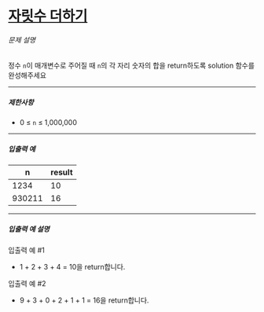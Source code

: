 # [자릿수 더하기](https://school.programmers.co.kr/learn/courses/30/lessons/120906)


###### 문제 설명


정수 `n`이 매개변수로 주어질 때 `n`의 각 자리 숫자의 합을 return하도록 solution 함수를 완성해주세요




---


##### 제한사항


* 0 ≤ `n` ≤ 1,000,000




---


##### 입출력 예




| n | result |
| --- | --- |
| 1234 | 10 |
| 930211 | 16 |




---


##### 입출력 예 설명


입출력 예 \#1


* 1 \+ 2 \+ 3 \+ 4 \= 10을 return합니다.


입출력 예 \#2


* 9 \+ 3 \+ 0 \+ 2 \+ 1 \+ 1 \= 16을 return합니다.



